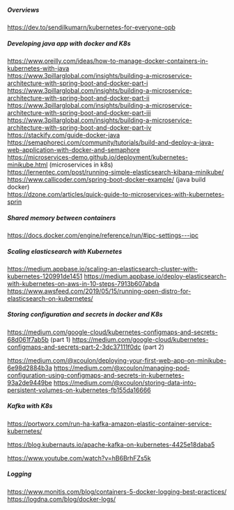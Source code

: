 ##### Overviews
https://dev.to/sendilkumarn/kubernetes-for-everyone-opb

##### Developing java app with docker and K8s
https://www.oreilly.com/ideas/how-to-manage-docker-containers-in-kubernetes-with-java  
https://www.3pillarglobal.com/insights/building-a-microservice-architecture-with-spring-boot-and-docker-part-i  
https://www.3pillarglobal.com/insights/building-a-microservice-architecture-with-spring-boot-and-docker-part-ii  
https://www.3pillarglobal.com/insights/building-a-microservice-architecture-with-spring-boot-and-docker-part-iii  
https://www.3pillarglobal.com/insights/building-a-microservice-architecture-with-spring-boot-and-docker-part-iv  
https://stackify.com/guide-docker-java  
https://semaphoreci.com/community/tutorials/build-and-deploy-a-java-web-application-with-docker-and-semaphore  
https://microservices-demo.github.io/deployment/kubernetes-minikube.html (microservices in k8s)  
https://lernentec.com/post/running-simple-elasticsearch-kibana-minikube/  
https://www.callicoder.com/spring-boot-docker-example/ (java build docker)  
https://dzone.com/articles/quick-guide-to-microservices-with-kubernetes-sprin

##### Shared memory between containers
https://docs.docker.com/engine/reference/run/#ipc-settings---ipc

##### Scaling elasticsearch with Kubernetes
https://medium.appbase.io/scaling-an-elasticsearch-cluster-with-kubernetes-120991de1451
https://medium.appbase.io/deploy-elasticsearch-with-kubernetes-on-aws-in-10-steps-7913b607abda
https://www.awsfeed.com/2019/05/15/running-open-distro-for-elasticsearch-on-kubernetes/


##### Storing configuration and secrets in docker and K8s
https://medium.com/google-cloud/kubernetes-configmaps-and-secrets-68d061f7ab5b (part 1)
https://medium.com/google-cloud/kubernetes-configmaps-and-secrets-part-2-3dc37111f0dc (part 2)

https://medium.com/@xcoulon/deploying-your-first-web-app-on-minikube-6e98d2884b3a
https://medium.com/@xcoulon/managing-pod-configuration-using-configmaps-and-secrets-in-kubernetes-93a2de9449be
https://medium.com/@xcoulon/storing-data-into-persistent-volumes-on-kubernetes-fb155da16666

##### Kafka with K8s
https://portworx.com/run-ha-kafka-amazon-elastic-container-service-kubernetes/

https://blog.kubernauts.io/apache-kafka-on-kubernetes-4425e18daba5

https://www.youtube.com/watch?v=hB6BrhFZs5k


##### Logging 
https://www.monitis.com/blog/containers-5-docker-logging-best-practices/
https://logdna.com/blog/docker-logs/
